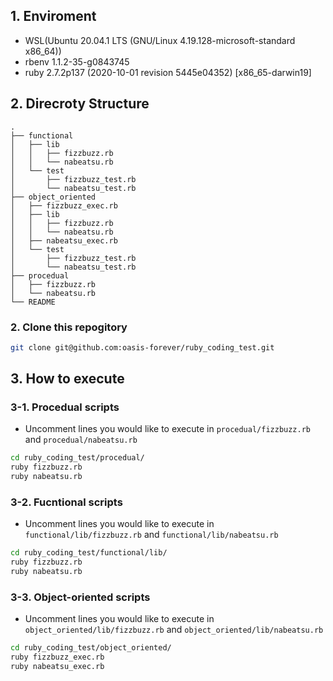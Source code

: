 ## 1. Enviroment

* WSL(Ubuntu 20.04.1 LTS (GNU/Linux 4.19.128-microsoft-standard x86_64))
* rbenv 1.1.2-35-g0843745
* ruby 2.7.2p137 (2020-10-01 revision 5445e04352) [x86_65-darwin19]

## 2. Direcroty Structure

```
.
├── functional
│   ├── lib
│   │   ├── fizzbuzz.rb
│   │   └── nabeatsu.rb
│   └── test
│       ├── fizzbuzz_test.rb
│       └── nabeatsu_test.rb
├── object_oriented
│   ├── fizzbuzz_exec.rb
│   ├── lib
│   │   ├── fizzbuzz.rb
│   │   └── nabeatsu.rb
│   ├── nabeatsu_exec.rb
│   └── test
│       ├── fizzbuzz_test.rb
│       └── nabeatsu_test.rb
├── procedual
│   ├── fizzbuzz.rb
│   └── nabeatsu.rb
└── README
```

### 2. Clone this repogitory

```bash
git clone git@github.com:oasis-forever/ruby_coding_test.git
```

## 3. How to execute

### 3-1. Procedual scripts

* Uncomment lines you would like to execute in `procedual/fizzbuzz.rb` and `procedual/nabeatsu.rb`

```bash
cd ruby_coding_test/procedual/
ruby fizzbuzz.rb
ruby nabeatsu.rb
```

### 3-2. Fucntional scripts

* Uncomment lines you would like to execute in `functional/lib/fizzbuzz.rb` and `functional/lib/nabeatsu.rb`

```bash
cd ruby_coding_test/functional/lib/
ruby fizzbuzz.rb
ruby nabeatsu.rb
```

### 3-3. Object-oriented scripts

* Uncomment lines you would like to execute in `object_oriented/lib/fizzbuzz.rb` and `object_oriented/lib/nabeatsu.rb`

```bash
cd ruby_coding_test/object_oriented/
ruby fizzbuzz_exec.rb
ruby nabeatsu_exec.rb
```
